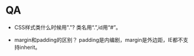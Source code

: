 # QA

- CSS样式类什么时候用"."?
	类名用“.”,id用“#”。

- margin和padding的区别？
	padding是内编剧，margin是外边距，IE都不支持inherit。